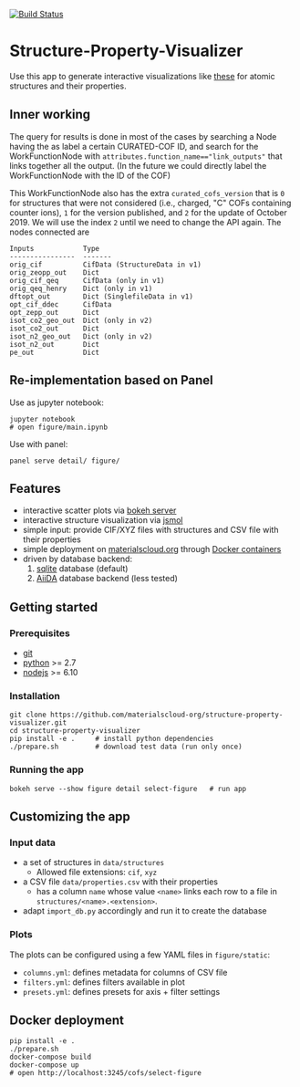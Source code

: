 [![Build Status](https://travis-ci.org/materialscloud-org/structure-property-visualizer.svg?branch=master)](https://travis-ci.org/materialscloud-org/structure-property-visualizer)

# Structure-Property-Visualizer

Use this app to generate interactive visualizations like [these](https://www.materialscloud.org/discover/cofs#mcloudHeader)
for atomic structures and their properties.

## Inner working

The query for results is done in most of the cases by searching a Node having the as label a certain CURATED-COF ID,
and search for the WorkFunctionNode with `attributes.function_name=="link_outputs"` that links together all the output.
(In the future we could directly label the WorkFunctionNode with the ID of the COF)

This WorkFunctionNode also has the extra `curated_cofs_version` that is `0` for structures that were not considered
(i.e., charged, "C" COFs containing counter ions), `1` for the version published, and `2` for the update of October 2019.
We will use the index `2` until we need to change the API again.
The nodes connected are

```
Inputs            Type
----------------  -------
orig_cif          CifData (StructureData in v1)
orig_zeopp_out    Dict
orig_cif_qeq      CifData (only in v1)
orig_qeq_henry    Dict (only in v1)
dftopt_out        Dict (SinglefileData in v1)
opt_cif_ddec      CifData
opt_zepp_out      Dict
isot_co2_geo_out  Dict (only in v2)
isot_co2_out      Dict
isot_n2_geo_out   Dict (only in v2)
isot_n2_out       Dict
pe_out            Dict
```

## Re-implementation based on Panel

Use as jupyter notebook:
```
jupyter notebook
# open figure/main.ipynb
```

Use with panel:
```
panel serve detail/ figure/
```

## Features

 * interactive scatter plots via [bokeh server](https://bokeh.pydata.org/en/1.0.4/)
 * interactive structure visualization via [jsmol](https://chemapps.stolaf.edu/jmol/docs/)
 * simple input: provide CIF/XYZ files with structures and CSV file with their properties
 * simple deployment on [materialscloud.org](https://www.materialscloud.org/discover/menu) through [Docker containers](http://docker.com)
 * driven by database backend:
   1. [sqlite](https://www.sqlite.org/index.html) database (default)
   1. [AiiDA](http://www.aiida.net/) database backend (less tested)

## Getting started

### Prerequisites

 * [git](https://git-scm.com/)
 * [python](https://www.python.org/) >= 2.7
 * [nodejs](https://nodejs.org/en/) >= 6.10

### Installation

```
git clone https://github.com/materialscloud-org/structure-property-visualizer.git
cd structure-property-visualizer
pip install -e .     # install python dependencies
./prepare.sh         # download test data (run only once)
```

### Running the app

```
bokeh serve --show figure detail select-figure   # run app
```

## Customizing the app

### Input data
 * a set of structures in `data/structures`
   * Allowed file extensions: `cif`, `xyz`
 * a CSV file `data/properties.csv` with their properties
   * has a column `name` whose value `<name>` links each row to a file in `structures/<name>.<extension>`.
 * adapt `import_db.py` accordingly and run it to create the database

### Plots

The plots can be configured using a few YAML files in `figure/static`:
 * `columns.yml`: defines metadata for columns of CSV file
 * `filters.yml`: defines filters available in plot
 * `presets.yml`: defines presets for axis + filter settings

## Docker deployment

```
pip install -e .
./prepare.sh
docker-compose build
docker-compose up
# open http://localhost:3245/cofs/select-figure
```
